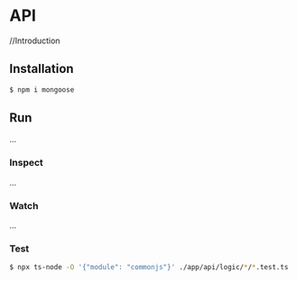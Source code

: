 # API

//Introduction

## Installation

```sh
$ npm i mongoose
```

## Run

...

### Inspect

...

### Watch

...

### Test

```sh
$ npx ts-node -O '{"module": "commonjs"}' ./app/api/logic/*/*.test.ts
```